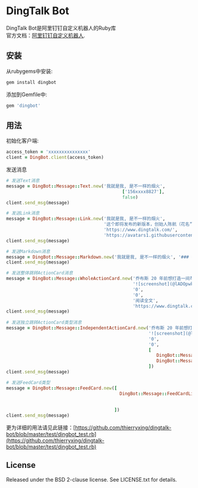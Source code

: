 # DingTalk Bot

DingTalk Bot是阿里钉钉自定义机器人的Ruby库  
官方文档：[阿里钉钉自定义机器人](https://open-doc.dingtalk.com/docs/doc.htm?spm=a219a.7629140.0.0.karFPe&treeId=257&articleId=105735&docType=1). 


## 安装
从rubygems中安装:

```sh
gem install dingbot
```

添加到Gemfile中:

```ruby
gem 'dingbot'
```

## 用法

初始化客户端:

```ruby
access_token = 'xxxxxxxxxxxxxxx'
client = DingBot.client(access_token)
```

发送消息
```ruby
# 发送Text消息
message = DingBot::Message::Text.new('我就是我, 是不一样的烟火',
                                            ['156xxxx8827'],
                                            false)
client.send_msg(message)

# 发送Link消息
message = DingBot::Message::Link.new('我就是我, 是不一样的烟火',
                                     '这个即将发布的新版本，创始人陈航（花名“无招”）称它为“红树林”。',
                                     'https://www.dingtalk.com/',
                                     'https://avatars1.githubusercontent.com/u/64818')
client.send_msg(message)

# 发送Markdown消息
message = DingBot::Message::Markdown.new('我就是我, 是不一样的烟火', '### 我就是我, 是不一样的烟火')
client.send_msg(message)

# 发送整体跳转ActionCard消息
message = DingBot::Message::WholeActionCard.new('乔布斯 20 年前想打造一间苹果咖啡厅，而它正是 Apple Store 的前身',
                                                '![screenshot](@lADOpwk3K80C0M0FoA) ### 乔布斯 20 年前想打造的苹果咖啡厅',
                                                '0',
                                                '0',
                                                '阅读全文',
                                                'https://www.dingtalk.com/')
client.send_msg(message)
    
# 发送独立跳转ActionCard类型消息
message = DingBot::Message::IndependentActionCard.new('乔布斯 20 年前想打造一间苹果咖啡厅，而它正是 Apple Store 的前身',
                                                      '![screenshot](@lADOpwk3K80C0M0FoA) ### 乔布斯 20 年前想打造的苹果咖啡厅',
                                                      '0',
                                                      '0',
                                                      [
                                                         DingBot::Message::ActionBtn.new('内容不错', 'https://www.dingtalk.com/'),
                                                         DingBot::Message::ActionBtn.new('不感兴趣', 'https://www.dingtalk.com/')
                                                      ])
client.send_msg(message)                                                                 

# 发送FeedCard类型                                            
message = DingBot::Message::FeedCard.new([
                                           DingBot::Message::FeedCardLink.new('时代的火车向前开',
                                                                              'https://avatars1.githubusercontent.com/u/64818',
                                                                              'https://www.dingtalk.com/')
                                         ])
client.send_msg(message)                              
```
更为详细的用法请见此链接：[https://github.com/thierryxing/dingtalk-bot/blob/master/test/dingbot_test.rb](https://github.com/thierryxing/dingtalk-bot/blob/master/test/dingbot_test.rb)

## License
Released under the BSD 2-clause license. See LICENSE.txt for details.